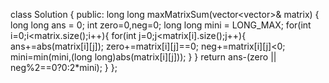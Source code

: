 class Solution {
public:
    long long maxMatrixSum(vector<vector<int>>& matrix) {
        long long ans = 0;
        int zero=0,neg=0;
        long long mini = LONG_MAX;
        for(int i=0;i<matrix.size();i++){
            for(int j=0;j<matrix[i].size();j++){
                ans+=abs(matrix[i][j]);
                zero+=matrix[i][j]==0;
                neg+=matrix[i][j]<0;
                mini=min(mini,(long long)abs(matrix[i][j]));
            }
        }
        return ans-(zero || neg%2==0?0:2*mini);
    }
};